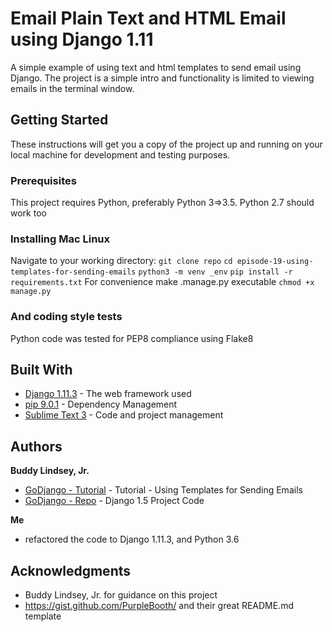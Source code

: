 # Email Plain Text and HTML Email using Django 1.11

A simple example of using text and html templates to send email using Django. The project is a simple intro and functionality is limited to viewing emails in the terminal window.

## Getting Started

These instructions will get you a copy of the project up and running on your local machine for development and testing purposes.

### Prerequisites

This project requires Python, preferably Python 3=>3.5. Python 2.7 should work too


### Installing Mac Linux
Navigate to your working directory:
`git clone repo`
`cd episode-19-using-templates-for-sending-emails`
`python3 -m venv _env`
`pip install -r requirements.txt`
For convenience make .manage.py executable
`chmod +x manage.py`

### And coding style tests

Python code was tested for PEP8 compliance using Flake8


## Built With

* [Django 1.11.3](https://docs.djangoproject.com/en/1.11/) - The web framework used
* [pip 9.0.1](https://pip.pypa.io/) - Dependency Management
* [Sublime Text 3](https://www.sublimetext.com/) - Code and project management


## Authors

**Buddy Lindsey, Jr.**  
* [GoDjango - Tutorial](https://godjango.com/19-using-templates-for-sending-emails/) - Tutorial - Using Templates for Sending Emails   
* [GoDjango - Repo](https://github.com/GoDjango/episode-19-using-templates-for-sending-emails) - Django 1.5 Project Code  

**Me**
* refactored the code to Django 1.11.3, and Python 3.6



## Acknowledgments

* Buddy Lindsey, Jr. for guidance on this project
* https://gist.github.com/PurpleBooth/ and their great README.md template
